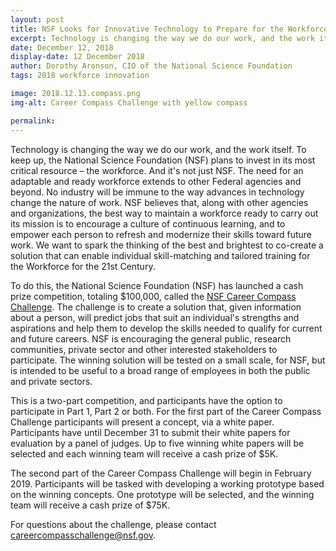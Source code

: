 ```yaml
---
layout: post
title: NSF Looks for Innovative Technology to Prepare for the Workforce of the Future via the Career Compass Challenge
excerpt: Technology is changing the way we do our work, and the work itself. To keep up, the National Science Foundation (NSF) plans to invest in its most critical resource – the workforce. And it's not just NSF. The need for an adaptable and ready workforce extends to other Federal agencies and beyond.
date: December 12, 2018
display-date: 12 December 2018
author: Dorothy Aronson, CIO of the National Science Foundation
tags: 2018 workforce innovation

image: 2018.12.13.compass.png
img-alt: Career Compass Challenge with yellow compass

permalink:
---
```

Technology is changing the way we do our work, and the work itself. To keep up, the National Science Foundation (NSF) plans to invest in its most critical resource – the workforce. And it's not just NSF. The need for an adaptable and ready workforce extends to other Federal agencies and beyond. No industry will be immune to the way advances in technology change the nature of work.  NSF believes that, along with other agencies and organizations, the best way to maintain a workforce ready to carry out its mission is to encourage a culture of continuous learning, and to empower each person to refresh and modernize their skills toward future work.  We want to spark the thinking of the best and brightest to co-create a solution that can enable individual skill-matching and tailored training for the Workforce for the 21st Century.

To do this, the National Science Foundation (NSF) has launched a cash prize competition, totaling $100,000, called the [NSF Career Compass Challenge](http://bit.ly/NSF_CCC). The challenge is to create a solution that, given information about a person, will predict jobs that suit an individual's strengths and aspirations and help them to develop the skills needed to qualify for current and future careers. NSF is encouraging the general public, research communities, private sector and other interested stakeholders to participate. The winning solution will be tested on a small scale, for NSF, but is intended to be useful to a broad range of employees in both the public and private sectors.

This is a two-part competition, and participants have the option to participate in Part 1, Part 2 or both.  For the first part of the Career Compass Challenge participants will present a concept, via a white paper. Participants have until December 31 to submit their white papers for evaluation by a panel of judges. Up to five winning white papers will be selected and each winning team will receive a cash prize of $5K.

The second part of the Career Compass Challenge will begin in February 2019. Participants will be tasked with developing a working prototype based on the winning concepts. One prototype will be selected, and the winning team will receive a cash prize of $75K.  

For questions about the challenge, please contact [careercompasschallenge@nsf.gov](mailto:careercompasschallenge@nsf.gov).
